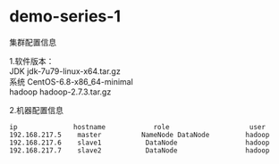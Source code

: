 # demo-series-1

集群配置信息

1.软件版本：<br/>
   JDK       jdk-7u79-linux-x64.tar.gz<br/>
系统       CentOS-6.8-x86_64-minimal <br/>
hadoop    hadoop-2.7.3.tar.gz <br/>

2.机器配置信息

    ip              hostname            role                    user
    192.168.217.5    master          NameNode DataNode         hadoop
    192.168.217.6    slave1           DataNode                 hadoop
    192.168.217.7    slave2           DataNode                 hadoop 

